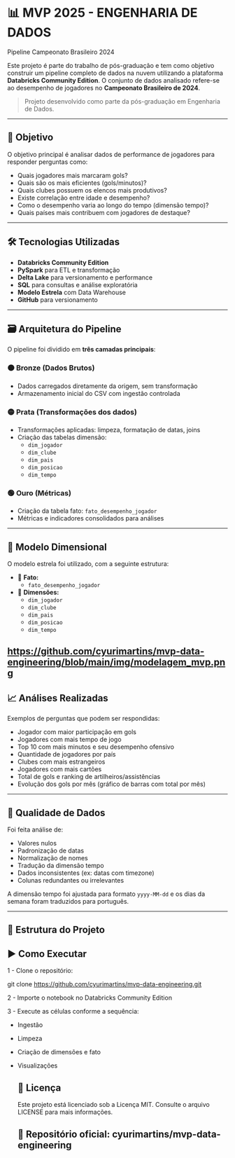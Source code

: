 # 📊 MVP 2025 - ENGENHARIA DE DADOS
Pipeline Campeonato Brasileiro 2024

Este projeto é parte do trabalho de pós-graduação e tem como objetivo construir um pipeline completo de dados na nuvem utilizando a plataforma **Databricks Community Edition**. O conjunto de dados analisado refere-se ao desempenho de jogadores no **Campeonato Brasileiro de 2024**.

> Projeto desenvolvido como parte da pós-graduação em Engenharia de Dados.

---

## 🎯 Objetivo

O objetivo principal é analisar dados de performance de jogadores para responder perguntas como:

- Quais jogadores mais marcaram gols?
- Quais são os mais eficientes (gols/minutos)?
- Quais clubes possuem os elencos mais produtivos?
- Existe correlação entre idade e desempenho?
- Como o desempenho varia ao longo do tempo (dimensão tempo)?
- Quais países mais contribuem com jogadores de destaque?

---

## 🛠️ Tecnologias Utilizadas

- **Databricks Community Edition**
- **PySpark** para ETL e transformação
- **Delta Lake** para versionamento e performance
- **SQL** para consultas e análise exploratória
- **Modelo Estrela** com Data Warehouse
- **GitHub** para versionamento

---

## 🗃️ Arquitetura do Pipeline

O pipeline foi dividido em **três camadas principais**:

### 🟠 Bronze (Dados Brutos)
- Dados carregados diretamente da origem, sem transformação
- Armazenamento inicial do CSV com ingestão controlada

### 🟡 Prata (Transformações dos dados)
- Transformações aplicadas: limpeza, formatação de datas, joins
- Criação das tabelas dimensão:
  - `dim_jogador`
  - `dim_clube`
  - `dim_pais`
  - `dim_posicao`
  - `dim_tempo`

### 🟢 Ouro (Métricas)
- Criação da tabela fato: `fato_desempenho_jogador`
- Métricas e indicadores consolidados para análises

---

## 🧠 Modelo Dimensional

O modelo estrela foi utilizado, com a seguinte estrutura:

- 🎯 **Fato:**
  - `fato_desempenho_jogador`
- 🌟 **Dimensões:**
  - `dim_jogador`
  - `dim_clube`
  - `dim_pais`
  - `dim_posicao`
  - `dim_tempo`

https://github.com/cyurimartins/mvp-data-engineering/blob/main/img/modelagem_mvp.png
---

## 📈 Análises Realizadas

Exemplos de perguntas que podem ser respondidas:

- Jogador com maior participação em gols
- Jogadores com mais tempo de jogo
- Top 10 com mais minutos e seu desempenho ofensivo
- Quantidade de jogadores por país
- Clubes com mais estrangeiros
- Jogadores com mais cartões
- Total de gols e ranking de artilheiros/assistências
- Evolução dos gols por mês (gráfico de barras com total por mês)

---

## 🧪 Qualidade de Dados

Foi feita análise de:
- Valores nulos
- Padronização de datas
- Normalização de nomes
- Tradução da dimensão tempo
- Dados inconsistentes (ex: datas com timezone)
- Colunas redundantes ou irrelevantes

A dimensão tempo foi ajustada para formato `yyyy-MM-dd` e os dias da semana foram traduzidos para português.

---

## 📂 Estrutura do Projeto


## ▶️ Como Executar

1 - Clone o repositório:

git clone https://github.com/cyurimartins/mvp-data-engineering.git

2 - Importe o notebook no Databricks Community Edition

3 - Execute as células conforme a sequência:

- Ingestão
- Limpeza
- Criação de dimensões e fato
- Visualizações

  ## 📄 Licença
  Este projeto está licenciado sob a Licença MIT. Consulte o arquivo LICENSE para mais informações.

  ## 🔗 Repositório oficial: cyurimartins/mvp-data-engineering
